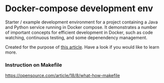 Docker-compose development env
==============================

Starter / example development environment for a project containing a Java and Python service running in Docker compose. It demonstrates a number of important concepts for efficient development in Docker, such as code watching, continuous testing, and some depenendency management.

Created for the purpose of [this
article](https://medium.com/@Empanado/efficient-development-with-docker-and-docker-compose-e354b4d24831). Have a look if you would like to learn more.


### Instruction on Makefile
https://opensource.com/article/18/8/what-how-makefile

